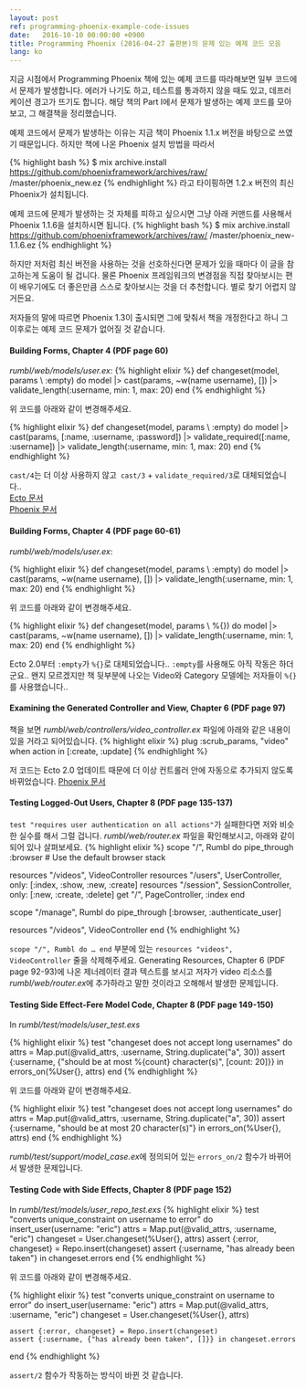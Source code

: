 ```yaml
---
layout: post
ref: programming-phoenix-example-code-issues
date:   2016-10-10 00:00:00 +0900
title: Programming Phoenix (2016-04-27 출판본)의 문제 있는 예제 코드 모음
lang: ko
---
```


지금 시점에서 Programming Phoenix 책에 있는 예제 코드를 따라해보면 일부 코드에서 문제가 발생합니다. 에러가 나기도 하고, 테스트를 통과하지 않을 때도 있고, 데프러케이션 경고가 뜨기도 합니다. 해당 책의 Part I에서 문제가 발생하는 예제 코드를 모아보고, 그 해결책을 정리했습니다.

예제 코드에서 문제가 발생하는 이유는 지금 책이 Phoenix 1.1.x 버전을 바탕으로 쓰였기 때문입니다. 하지만 책에 나온 Phoenix 설치 방법을 따라서

{% highlight bash %}
$ mix archive.install https://github.com/phoenixframework/archives/raw//master/phoenix_new.ez
{% endhighlight %}
라고 타이핑하면 1.2.x 버전의 최신 Phoenix가 설치됩니다.

예제 코드에 문제가 발생하는 것 자체를 피하고 싶으시면 그냥 아래 커맨드를 사용해서 Phoenix 1.1.6을 설치하시면 됩니다.
{% highlight bash %}
$ mix archive.install https://github.com/phoenixframework/archives/raw//master/phoenix_new-1.1.6.ez
{% endhighlight %}

하지만 저처럼 최신 버전을 사용하는 것을 선호하신다면 문제가 있을 때마다 이 글을 참고하는게 도움이 될 겁니다. 물론 Phoenix 프레임워크의 변경점을 직접 찾아보시는 편이 배우기에도 더 좋은만큼 스스로 찾아보시는 것을 더 추천합니다. 별로 찾기 어렵지 않거든요.

저자들의 말에 따르면 Phoenix 1.3이 출시되면 그에 맞춰서 책을 개정한다고 하니 그 이후로는 예제 코드 문제가 없어질 것 같습니다.

#### Building Forms, Chapter 4 (PDF page 60)
*rumbl/web/models/user.ex*:
{% highlight elixir %}
def changeset(model, params \\ :empty) do 
  model 
  |> cast(params, ~w(name username), []) 
  |> validate_length(:username, min: 1, max: 20) 
end 
{% endhighlight %}

위 코드를 아래와 같이 변경해주세요.

{% highlight elixir %}
def changeset(model, params \\ :empty) do
  model
  |> cast(params, [:name, :username, :password])
  |> validate_required([:name, :username])
  |> validate_length(:username, min: 1, max: 20)
end
{% endhighlight %}

`cast/4`는 더 이상 사용하지 않고` cast/3` + `validate_required/3`로 대체되었습니다..  
[Ecto 문서](https://hexdocs.pm/ecto/Ecto.Changeset.html#cast/4)  
[Phoenix 문서](https://github.com/phoenixframework/phoenix/issues/1564)

#### Building Forms, Chapter 4 (PDF page 60-61)
*rumbl/web/models/user.ex*:

{% highlight elixir %}
def changeset(model, params \\ :empty) do 
  model 
  |> cast(params, ~w(name username), []) 
  |> validate_length(:username, min: 1, max: 20) 
end 
{% endhighlight %}

위 코드를 아래와 같이 변경해주세요.

{% highlight elixir %}
def changeset(model, params \\ %{}) do 
  model 
  |> cast(params, ~w(name username), []) 
  |> validate_length(:username, min: 1, max: 20) 
end 
{% endhighlight %}

Ecto 2.0부터 `:empty`가 `%{}`로 대체되었습니다.. `:empty`를 사용해도 아직 작동은 하더군요.. 왠지 모르겠지만 책 뒷부분에 나오는 Video와 Category 모델에는 저자들이 `%{}`를 사용했습니다.. 

#### Examining the Generated Controller and View, Chapter 6 (PDF page 97)
책을 보면 *rumbl/web/controllers/video_controller.ex* 파일에 아래와 같은 내용이 있을 거라고 되어있습니다.
{% highlight elixir %}
plug :scrub_params, "video" when action in [:create, :update]
{% endhighlight %}

저 코드는 Ecto 2.0 업데이트 때문에 더 이상 컨트롤러 안에 자동으로 추가되지 않도록 바뀌었습니다. 
[Phoenix 문서](https://github.com/phoenixframework/phoenix/issues/1564)

#### Testing Logged-Out Users, Chapter 8 (PDF page 135-137)
`test "requires user authentication on all actions"`가 실패한다면 저와 비슷한 실수를 해서 그럴 겁니다. *rumbl/web/router.ex* 파일을 확인해보시고, 아래와 같이 되어 있나 살펴보세요.
{% highlight elixir %}
scope "/", Rumbl do
  pipe_through :browser # Use the default browser stack

  resources "/videos", VideoController
  resources "/users", UserController, only: [:index, :show, :new, :create]
  resources "/session", SessionController, only: [:new, :create, :delete]
  get "/", PageController, :index
end

scope "/manage", Rumbl do
  pipe_through [:browser, :authenticate_user]

  resources "/videos", VideoController
end
{% endhighlight %}

`scope "/", Rumbl do … end` 부분에 있는 `resources "videos", VideoController` 줄을 삭제해주세요. Generating Resources, Chapter 6 (PDF page 92-93)에 나온 제너레이터 결과 텍스트를 보시고 저자가 video 리소스를 *rumbl/web/router.ex*에 추가하라고 말한 것이라고 오해해서 발생한 문제입니다.

#### Testing Side Effect-Fere Model Code, Chapter 8 (PDF page 149-150) 
In *rumbl/test/models/user_test.exs*

{% highlight elixir %}
test "changeset does not accept long usernames" do
  attrs = Map.put(@valid_attrs, :username, String.duplicate("a", 30))
  assert {:username, {"should be at most %{count} character(s)", [count: 20]}} in 
  errors_on(%User{}, attrs)
end 
{% endhighlight %}

위 코드를 아래와 같이 변경해주세요.

{% highlight elixir %}
test "changeset does not accept long usernames" do
  attrs = Map.put(@valid_attrs, :username, String.duplicate("a", 30))
  assert {:username, "should be at most 20 character(s)"} in 
  errors_on(%User{}, attrs)
end 
{% endhighlight %}

*rumbl/test/support/model_case.ex*에 정의되어 있는 `errors_on/2` 함수가 바뀌어서 발생한 문제입니다. 
	
#### Testing Code with Side Effects, Chapter 8 (PDF page 152)
In *rumbl/test/models/user_repo_test.exs*
{% highlight elixir %}
test "converts unique_constraint on username to error" do 
  insert_user(username: "eric")
  attrs = Map.put(@valid_attrs, :username, "eric") 
  changeset = User.changeset(%User{}, attrs) 
  assert {:error, changeset} = Repo.insert(changeset) 
  assert {:username, "has already been taken"} in changeset.errors 
end 
{% endhighlight %}

위 코드를 아래와 같이 변경해주세요.

{% highlight elixir %}
  test "converts unique_constraint on username to error" do
    insert_user(username: "eric")
    attrs = Map.put(@valid_attrs, :username, "eric")
    changeset = User.changeset(%User{}, attrs)

    assert {:error, changeset} = Repo.insert(changeset)
    assert {:username, {"has already been taken", []}} in changeset.errors
  end
{% endhighlight %}

`assert/2` 함수가 작동하는 방식이 바뀐 것 같습니다.